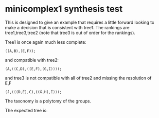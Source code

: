 # minicomplex1 synthesis test

This is designed to give an example that requires a little forward looking to make a decision that is consistent with tree1. 
The rankings are tree1,tree3,tree2 (note that tree3 is out of order for the rankings). 

Tree1 is once again much less complete:

    ((A,B),(E,F));

and compatible with tree2:

    (A,((C,D),((E,F),(G,I))));

and tree3 is not compatible with all of tree2 and missing the resolution of E,F

    (J,(((D,E),C),((G,H),I)));

The taxonomy is a polytomy of the groups.

The expected tree is:

    
